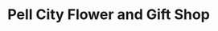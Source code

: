 ---
title: "Pell City Flower and Gift Shop"
url: /pell-city/pell-city-flower-and-gift-shop/
shop: florist
---